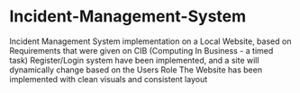 # Incident-Management-System

Incident Management System implementation on a Local Website, based on Requirements that were given on CIB (Computing In Business - a timed task)
Register/Login system have been implemented, and a site will dynamically change based on the Users Role
The Website has been implemented with clean visuals and consistent layout
